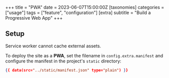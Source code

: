 +++
title = "PWA"
date = 2023-06-07T15:00:00Z
[taxonomies]
categories = ["usage"]
tags = ["feature", "configuration"]
[extra]
subtitle = "Build a Progressive Web App"
+++

## Setup

<p class="notice_warning">Service worker cannot cache external assets.</p>

To deploy the site as a **PWA**, set the filename in `config.extra.manifest` and configure the manifest in the project's `static` directory:

```json
{{ data(src="../static/manifest.json" type="plain") }}
```
